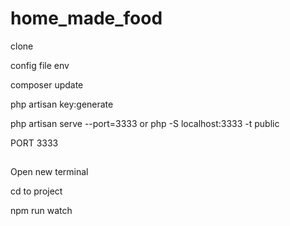 # home_made_food

clone

config file env

composer update

php artisan key:generate

php artisan serve --port=3333
or
php -S localhost:3333 -t public

PORT 3333

##

Open new terminal

cd to project

npm run watch
